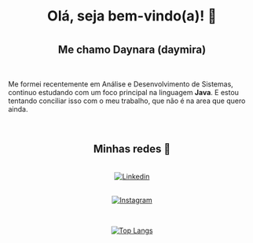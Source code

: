 <div align="center"> <h1>Olá, seja bem-vindo(a)! 👋<h1> </div>

<div align="center"> <h2>Me chamo Daynara (daymira)</h2></div>

 </br><p>Me formei recentemente em Análise e Desenvolvimento de Sistemas, continuo estudando com um foco principal na linguagem **Java**. E estou tentando conciliar isso com o meu trabalho, que não é na area que quero ainda.</p>

</br><div align="center" > <h2>Minhas redes 🔗 </h2> 

</br>[![Linkedin](https://img.shields.io/badge/LinkedIn-0077B5?style=for-the-badge&logo=linkedin&logoColor=white)](https://www.linkedin.com/in/daynara-mira-8a81ab218/)

</br>[![Instagram](https://img.shields.io/badge/Instagram-E4405F?style=for-the-badge&logo=instagram&logoColor=white)](https://www.instagram.com/daynaramira)
 
 </div>

 </br><div align="center"> 

 [![Top Langs](https://github-readme-stats.vercel.app/api/top-langs/?username=daymira&layout=donut-vertical)](https://github.com/daymira/github-readme-stats)
 </div>

